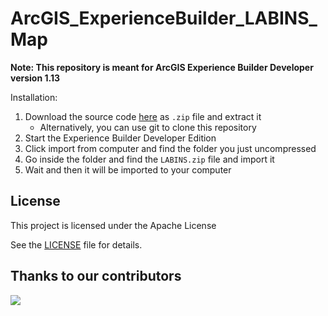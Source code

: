 # ArcGIS_ExperienceBuilder_LABINS_Map

**Note: This repository is meant for ArcGIS Experience Builder Developer version 1.13**

Installation:
1. Download the source code [here](https://github.com/KPCOFGS/ArcGIS_ExperienceBuilder_LABINS_Map/releases/tag/1.0.0) as `.zip` file and extract it
   * Alternatively, you can use git to clone this repository
2. Start the Experience Builder Developer Edition
3. Click import from computer and find the folder you just uncompressed
4. Go inside the folder and find the `LABINS.zip` file and import it
5. Wait and then it will be imported to your computer

## License
This project is licensed under the Apache License

See the [LICENSE](LICENSE) file for details.

## Thanks to our contributors

<a href="https://github.com/KPCOFGS/ArcGIS_ExperienceBuilder_LABINS_Map/graphs/contributors">
  <img src="https://contrib.rocks/image?repo=KPCOFGS/ArcGIS_ExperienceBuilder_LABINS_Map" />
</a>
